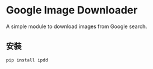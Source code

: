 # Google Image Downloader

A simple module to download images from Google search.

## 安裝

```sh
pip install ipdd
